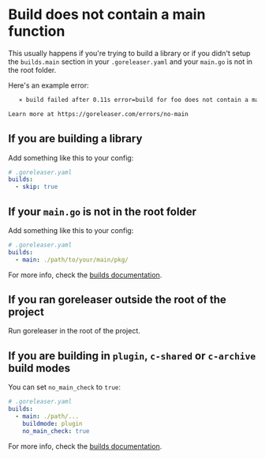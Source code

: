 # Build does not contain a main function

This usually happens if you're trying to build a library or if you didn't setup the `builds.main` section in your `.goreleaser.yaml` and your `main.go` is not in the root folder.

Here's an example error:

```sh
   ⨯ build failed after 0.11s error=build for foo does not contain a main function

Learn more at https://goreleaser.com/errors/no-main
```

## If you are building a library

Add something like this to your config:

```yaml
# .goreleaser.yaml
builds:
  - skip: true
```

## If your `main.go` is not in the root folder

Add something like this to your config:

```yaml
# .goreleaser.yaml
builds:
  - main: ./path/to/your/main/pkg/
```

For more info, check the [builds documentation](/customization/build/).

## If you ran goreleaser outside the root of the project

Run goreleaser in the root of the project.

## If you are building in `plugin`, `c-shared` or `c-archive` build modes

You can set `no_main_check` to `true`:

```yaml
# .goreleaser.yaml
builds:
  - main: ./path/...
    buildmode: plugin
    no_main_check: true
```

For more info, check the [builds documentation](/customization/build/).
